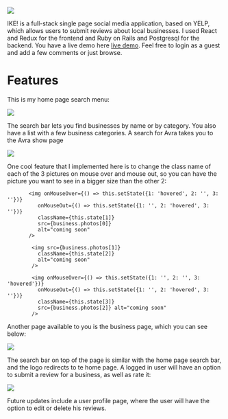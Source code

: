 ![](https://github.com/Bogdan18b/Project_Zebra/blob/master/pics/logo.png)

 IKE! is a full-stack single page social media application, based on YELP, which allows users to submit reviews about local businesses. I used React and Redux for the frontend and Ruby on Rails and Postgresql for the backend.
You have a live demo here [live demo](https://project-ike.herokuapp.com/#/). Feel free to login as a guest and add a few comments or just browse.

# Features
This is my home page search menu:

![](https://github.com/Bogdan18b/Project_Zebra/blob/master/pics/home.png)

The search bar lets you find businesses by name or by category. You also have a list with a few business categories. A search for Avra takes you to the Avra show page

![](https://github.com/Bogdan18b/Project_Zebra/blob/master/pics/business_show.png)

One cool feature that I implemented here is to change the class name of each of the 3 pictures on mouse over and mouse out, so you can have the picture you want to see in a bigger size than the other 2:

           <img onMouseOver={() => this.setState({1: 'hovered', 2: '', 3: ''})}
              onMouseOut={() => this.setState({1: '', 2: 'hovered', 3: ''})}
              className={this.state[1]}
              src={business.photos[0]}
              alt="coming soon"
           />

            <img src={business.photos[1]}
              className={this.state[2]}
              alt="coming soon"
            />

            <img onMouseOver={() => this.setState({1: '', 2: '', 3: 'hovered'})}
              onMouseOut={() => this.setState({1: '', 2: 'hovered', 3: ''})}
              className={this.state[3]}
              src={business.photos[2]} alt="coming soon"
            />
            
Another page available to you is the business page, which you can see below: 

![](https://github.com/Bogdan18b/Project_Zebra/blob/master/pics/business_index.png)

The search bar on top of the page is similar with the home page search bar, and the logo redirects to te home page. 
A logged in user will have an option to submit a review for a business, as well as rate it:

![](https://github.com/Bogdan18b/Project_Zebra/blob/master/pics/review_form.png)

Future updates include a user profile page, where the user will have the option to edit or delete his reviews.
